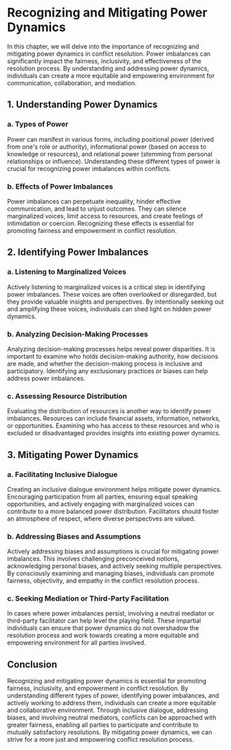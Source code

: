 Recognizing and Mitigating Power Dynamics
==================================================

In this chapter, we will delve into the importance of recognizing and mitigating power dynamics in conflict resolution. Power imbalances can significantly impact the fairness, inclusivity, and effectiveness of the resolution process. By understanding and addressing power dynamics, individuals can create a more equitable and empowering environment for communication, collaboration, and mediation.

1\. Understanding Power Dynamics
-------------------------------

### a. Types of Power

Power can manifest in various forms, including positional power (derived from one's role or authority), informational power (based on access to knowledge or resources), and relational power (stemming from personal relationships or influence). Understanding these different types of power is crucial for recognizing power imbalances within conflicts.

### b. Effects of Power Imbalances

Power imbalances can perpetuate inequality, hinder effective communication, and lead to unjust outcomes. They can silence marginalized voices, limit access to resources, and create feelings of intimidation or coercion. Recognizing these effects is essential for promoting fairness and empowerment in conflict resolution.

2\. Identifying Power Imbalances
-------------------------------

### a. Listening to Marginalized Voices

Actively listening to marginalized voices is a critical step in identifying power imbalances. These voices are often overlooked or disregarded, but they provide valuable insights and perspectives. By intentionally seeking out and amplifying these voices, individuals can shed light on hidden power dynamics.

### b. Analyzing Decision-Making Processes

Analyzing decision-making processes helps reveal power disparities. It is important to examine who holds decision-making authority, how decisions are made, and whether the decision-making process is inclusive and participatory. Identifying any exclusionary practices or biases can help address power imbalances.

### c. Assessing Resource Distribution

Evaluating the distribution of resources is another way to identify power imbalances. Resources can include financial assets, information, networks, or opportunities. Examining who has access to these resources and who is excluded or disadvantaged provides insights into existing power dynamics.

3\. Mitigating Power Dynamics
----------------------------

### a. Facilitating Inclusive Dialogue

Creating an inclusive dialogue environment helps mitigate power dynamics. Encouraging participation from all parties, ensuring equal speaking opportunities, and actively engaging with marginalized voices can contribute to a more balanced power distribution. Facilitators should foster an atmosphere of respect, where diverse perspectives are valued.

### b. Addressing Biases and Assumptions

Actively addressing biases and assumptions is crucial for mitigating power imbalances. This involves challenging preconceived notions, acknowledging personal biases, and actively seeking multiple perspectives. By consciously examining and managing biases, individuals can promote fairness, objectivity, and empathy in the conflict resolution process.

### c. Seeking Mediation or Third-Party Facilitation

In cases where power imbalances persist, involving a neutral mediator or third-party facilitator can help level the playing field. These impartial individuals can ensure that power dynamics do not overshadow the resolution process and work towards creating a more equitable and empowering environment for all parties involved.

Conclusion
----------

Recognizing and mitigating power dynamics is essential for promoting fairness, inclusivity, and empowerment in conflict resolution. By understanding different types of power, identifying power imbalances, and actively working to address them, individuals can create a more equitable and collaborative environment. Through inclusive dialogue, addressing biases, and involving neutral mediators, conflicts can be approached with greater fairness, enabling all parties to participate and contribute to mutually satisfactory resolutions. By mitigating power dynamics, we can strive for a more just and empowering conflict resolution process.

